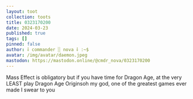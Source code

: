 ```yaml
---
layout: toot
collection: toots
title: 0323170200
date: 2024-03-23
published: true
tags: []
pinned: false
author: ⸸ commander ░ nova ⸸ :~$
avatar: /img/avatar/daemon.jpeg
mastodon: https://mastodon.online/@cmdr_nova/0323170200
---
```


Mass Effect is obligatory but if you have time for Dragon Age, at the very LEAST play Dragon Age Originsoh my god, one of the greatest games ever made I swear to you
